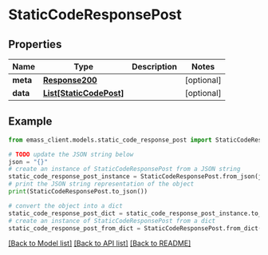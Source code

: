 # StaticCodeResponsePost


## Properties

Name | Type | Description | Notes
------------ | ------------- | ------------- | -------------
**meta** | [**Response200**](Response200.md) |  | [optional] 
**data** | [**List[StaticCodePost]**](StaticCodePost.md) |  | [optional] 

## Example

```python
from emass_client.models.static_code_response_post import StaticCodeResponsePost

# TODO update the JSON string below
json = "{}"
# create an instance of StaticCodeResponsePost from a JSON string
static_code_response_post_instance = StaticCodeResponsePost.from_json(json)
# print the JSON string representation of the object
print(StaticCodeResponsePost.to_json())

# convert the object into a dict
static_code_response_post_dict = static_code_response_post_instance.to_dict()
# create an instance of StaticCodeResponsePost from a dict
static_code_response_post_from_dict = StaticCodeResponsePost.from_dict(static_code_response_post_dict)
```
[[Back to Model list]](../README.md#documentation-for-models) [[Back to API list]](../README.md#documentation-for-api-endpoints) [[Back to README]](../README.md)


